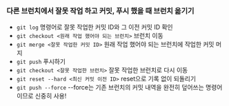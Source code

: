 ### 다른 브런치에서 잘못 작업 하고 커밋, 푸시 했을 때 브런치 옮기기

- ```git log``` 명령어로 잘못 작업한 커밋 ID와 그 이전 커밋 ID 확인
- ```git checkout <원래 작업 했어야 되는 브런치>``` 브런치 이동
- ```git merge <잘못 작업한 커밋 ID>``` 원래 작업 했어야 되는 브런치에 작업한 커밋 머지
- ```git push``` 푸시하기
- ```git checkout <잘못 작업한 브런치>``` 잘못 작업한 브런치로 다시 이동
- ```git reset --hard <최신 커밋 이전 ID>``` reset으로 기록 없이 되돌리기
- ```git push --force``` --force는 기존 브런치의 커밋 내역을 완전히 덮어쓰는 명령어이므로 신중히 사용!